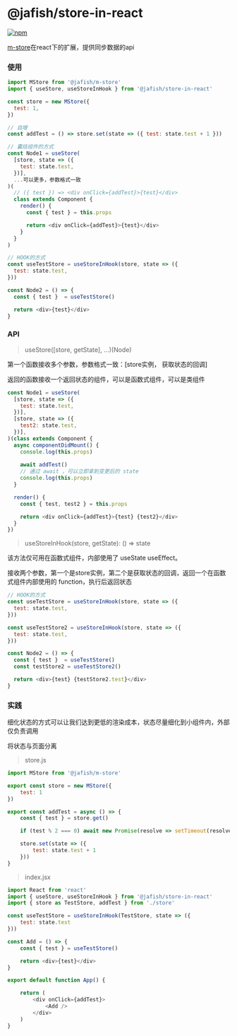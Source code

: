 # @jafish/store-in-react

[![npm](https://img.shields.io/npm/v/@jafish/store-in-react)](https://www.npmjs.com/package/@jafish/store-in-react)

[m-store](https://github.com/a526800921/jafish_m-store)在react下的扩展，提供同步数据的api

### 使用

```js
import MStore from '@jafish/m-store'
import { useStore, useStoreInHook } from '@jafish/store-in-react'

const store = new MStore({
  test: 1,
})

// 自增
const addTest = () => store.set(state => ({ test: state.test + 1 }))

// 囊括组件的方式
const Node1 = useStore(
  [store, state => ({
    test: state.test,
  })],
  ...可以更多，参数格式一致
)(
  // ({ test }) => <div onClick={addTest}>{test}</div>
  class extends Component {
    render() {
      const { test } = this.props

      return <div onClick={addTest}>{test}</div>
    }
  }
)

// HOOK的方式
const useTestStore = useStoreInHook(store, state => ({
  test: state.test,
}))

const Node2 = () => {
  const { test }  = useTestStore()

  return <div>{test}</div>
}
```

### API

> useStore([store, getState], ...)(Node)

第一个函数接收多个参数，参数格式一致：[store实例， 获取状态的回调]

返回的函数接收一个返回状态的组件，可以是函数式组件，可以是类组件

```js
const Node1 = useStore(
  [store, state => ({
    test: state.test,
  })],
  [store, state => ({
    test2: state.test,
  })],
)(class extends Component {
  async componentDidMount() {
    console.log(this.props)
    
    await addTest()
    // 通过 await ，可以立即拿到变更后的 state
    console.log(this.props)
  }

  render() {
    const { test, test2 } = this.props

    return <div onClick={addTest}>{test} {test2}</div>
  }
})
```

> useStoreInHook(store, getState): () => state

该方法仅可用在函数式组件，内部使用了 useState useEffect。

接收两个参数，第一个是store实例，第二个是获取状态的回调，返回一个在函数式组件内部使用的 function，执行后返回状态

```js
// HOOK的方式
const useTestStore = useStoreInHook(store, state => ({
  test: state.test,
}))

const useTestStore2 = useStoreInHook(store, state => ({
  test: state.test,
}))

const Node2 = () => {
  const { test }  = useTestStore()
  const testStore2 = useTestStore2()

  return <div>{test} {testStore2.test}</div>
}
```

### 实践

细化状态的方式可以让我们达到更低的渲染成本，状态尽量细化到小组件内，外部仅负责调用

将状态与页面分离

> store.js

```js
import MStore from '@jafish/m-store'

export const store = new MStore({
    test: 1
})

export const addTest = async () => {
    const { test } = store.get()

    if (test % 2 === 0) await new Promise(resolve => setTimeout(resolve, 500))

    store.set(state => ({
        test: state.test + 1
    }))
}
```

> index.jsx

```js
import React from 'react'
import { useStore, useStoreInHook } from '@jafish/store-in-react'
import { store as TestStore, addTest } from './store'

const useTestStore = useStoreInHook(TestStore, state => ({
    test: state.test
}))

const Add = () => {
    const { test } = useTestStore()

    return <div>{test}</div>
}

export default function App() {

    return (
        <div onClick={addTest}>
            <Add />
        </div>
    )
}
```


